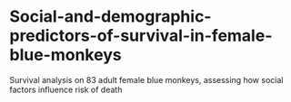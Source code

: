 # Social-and-demographic-predictors-of-survival-in-female-blue-monkeys
Survival analysis on 83 adult female blue monkeys, assessing how social factors influence risk of death
